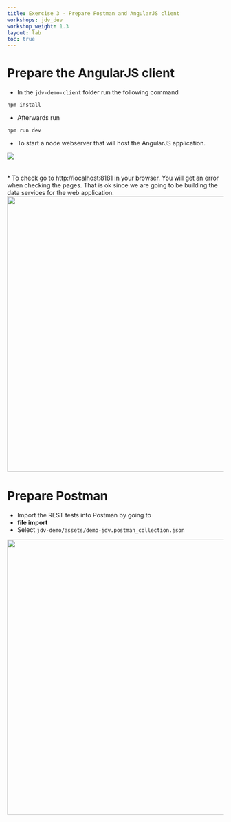 ```yaml
---
title: Exercise 3 - Prepare Postman and AngularJS client
workshops: jdv_dev
workshop_weight: 1.3
layout: lab
toc: true
---
```


# Prepare the AngularJS client
* In the `jdv-demo-client` folder run the following command

```
npm install
```

* Afterwards run

```
npm run dev
```

* To start a node webserver that will host the AngularJS application.

<img src="../images/3-angularjs.png">
<br><br><br>
* To check go to http://localhost:8181 in your browser.  You will get an error when checking the pages.  That is ok since we are going to be building the data services for the web application.

<img src="../images/3-angularjs-load.png" width="640px">

# Prepare Postman

* Import the REST tests into Postman by going to
* **file <i class="fa fa-arrow-right"></I> import**
* Select `jdv-demo/assets/demo-jdv.postman_collection.json`

<img src="../images/3-postman.png" width="640px">

